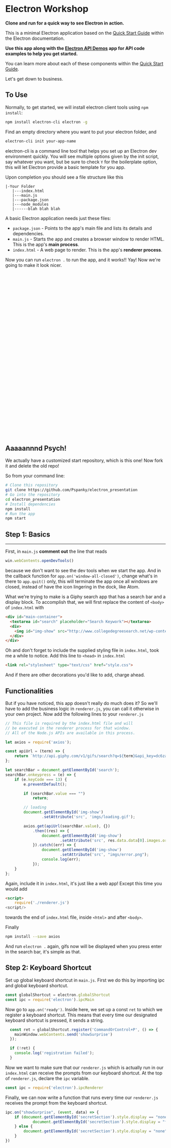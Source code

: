 # Electron Workshop

**Clone and run for a quick way to see Electron in action.**

This is a minimal Electron application based on the [Quick Start Guide](http://electron.atom.io/docs/tutorial/quick-start) within the Electron documentation.

**Use this app along with the [Electron API Demos](http://electron.atom.io/#get-started) app for API code examples to help you get started.**

You can learn more about each of these components within the [Quick Start Guide](http://electron.atom.io/docs/tutorial/quick-start).

Let's get down to business.

## To Use

Normally, to get started, we will install electron client tools using `npm install`:

```bash
npm install electron-cli electron -g
```

Find an empty directory where you want to put your electron folder, and

```bash    
electron-cli init your-app-name
```

electron-cli is a command line tool that helps you  set up an Electron dev environment quickly. You will see multiple options given by the init script, say whatever you want, but be sure to check `Y` for the boilerplate option, this will let Electron provide a basic template for you app.

Upon completion you should see a file structure like this

    |-Your Folder
       |---index.html
       |---main.js
       |---package.json
       |---node_modules
       |------blah blah blah

A basic Electron application needs just these files:

- `package.json` - Points to the app's main file and lists its details and dependencies.
- `main.js` - Starts the app and creates a browser window to render HTML. This is the app's **main process**.
- `index.html` - A web page to render. This is the app's **renderer process**.

Now you can run `electron .` to run the app, and it works!! Yay! Now we're going to make it look nicer.

<br><br><br><br><br><br><br><br><br><br><br><br><br><br><br><br><br><br><br><br><br><br><br><br><br><br><br><br><br><br>

Aaaaannnd Psych!
----

We actually have a customized start repository, which is this one! Now fork it and delete the old repo!

So from your command line:

```bash
# Clone this repository
git clone https://github.com/Pspanky/electron_presentation
# Go into the repository
cd electron_presentation
# Install dependencies
npm install
# Run the app
npm start
```

## Step 1: Basics
----
First, in `main.js` **comment out** the line that reads

```javascript
win.webContents.openDevTools()
```

because we don't want to see the dev tools when we start the app.
And in the callback function for `app.on('window-all-closed')`, change what's in there to `app.quit()` only, this will terminate the app once all windows are closed, instead of have the icon lingering in the dock, like Atom.

What we're trying to make is a Giphy search app that has a search bar and a display block. To accomplish that, we will first replace the content of `<body>` of `index.html` with

```html
<div id="main-container">
  <textarea id="search" placeholder="Search Keywork"></textarea>
  <div>
    <img id="img-show" src="http://www.collegedegreesearch.net/wp-content/uploads/2014/02/search.png" />
  </div>
</div>
```

Oh and don't forget to include the supplied styling file in `index.html`, took me a while to notice. Add this line to `<head>` in `index.html`

```html
<link rel="stylesheet" type="text/css" href="style.css">
```

And if there are other decorations you'd like to add, charge ahead.

Functionalities
----
But if you have noticed, this app doesn't really do much does it? So we'll have to add the business logic in `renderer.js`, you can call it otherwise in your own project. Now add the following lines to your `renderer.js`
```javascript
// This file is required by the index.html file and will
// be executed in the renderer process for that window.
// All of the Node.js APIs are available in this process.

let axios = require('axios');

const apiUrl = (term) => {
    return `http://api.giphy.com/v1/gifs/search?q=${term}&api_key=dc6zaTOxFJmzC`;
};

let searchBar = document.getElementById('search');
searchBar.onkeypress = (e) => {
    if (e.keyCode === 13) {
        e.preventDefault();

        if (searchBar.value === "")
            return;

        // loading
        document.getElementById('img-show')
                .setAttribute('src', 'imgs/loading.gif');

        axios.get(apiUrl(searchBar.value), {})
            .then((res) => {
                document.getElementById('img-show')
                        .setAttribute('src', res.data.data[0].images.original.url);
            }).catch((err) => {
                document.getElementById('img-show')
                        .setAttribute('src', "imgs/error.png");
                console.log(err);
            });
    }
};
```
Again, include it in `index.html`, it's just like a web app! Except this time you would add
```html
<script>
    require('./renderer.js')
<script/>
```
towards the end of `index.html` file, inside `<html>` and after `<body>`. 

Finally
```bash
npm install --save axios
```
And run `electron .` again, gifs now will be displayed when you press enter in the search bar, it's simple as that.

## Step 2: Keyboard Shortcut
Set up global keyboard shortcut in `main.js`. First we do this by importing ipc and global keyboard shortcut.

```javascript
const globalShortcut = electron.globalShortcut
const ipc = require('electron').ipcMain
```

Now go to `app.on('ready')`. Inside here, we set up a const `ret` to which we register a keyboard shortcut.
This means that every time our designated keyboard shortcut is pressed, it sends a string. 

```javascript
  const ret = globalShortcut.register('CommandOrControl+P', () => {
    mainWindow.webContents.send('showSurprise')
  });

  if (!ret) {
    console.log('registration failed');
  }
```

Now we want to make sure that our `renderer.js` which is actually run in our `index.html` can receive the prompts from our keyboard shortcut. At the top of `renderer.js`, declare the `ipc` variable. 

```javascript
const ipc = require('electron').ipcRenderer
```

Finally, we can now write a function that runs every time our `renderer.js` receives the prompt from
the keyboard shortcut. 

```javascript
ipc.on("showSurprise", (event, data) => {
	if (document.getElementById('secretSection').style.display == "none"){
			document.getElementById('secretSection').style.display = "flex";
	} else {
		document.getElementById('secretSection').style.display = "none";
	}
})
```
